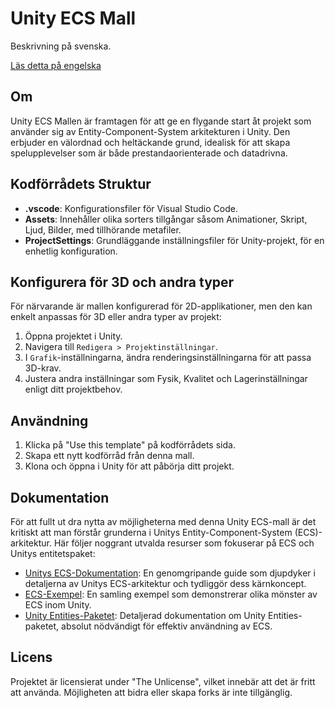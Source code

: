 # Unity ECS Mall

Beskrivning på svenska.

[Läs detta på engelska](./README.md)


## Om

Unity ECS Mallen är framtagen för att ge en flygande start åt projekt som använder sig av Entity-Component-System arkitekturen i Unity. Den erbjuder en välordnad och heltäckande grund, idealisk för att skapa spelupplevelser som är både prestandaorienterade och datadrivna.

## Kodförrådets Struktur

- **.vscode**: Konfigurationsfiler för Visual Studio Code.
- **Assets**: Innehåller olika sorters tillgångar såsom Animationer, Skript, Ljud, Bilder, med tillhörande metafiler.
- **ProjectSettings**: Grundläggande inställningsfiler för Unity-projekt, för en enhetlig konfiguration.

## Konfigurera för 3D och andra typer

För närvarande är mallen konfigurerad för 2D-applikationer, men den kan enkelt anpassas för 3D eller andra typer av projekt:
1. Öppna projektet i Unity.
2. Navigera till `Redigera > Projektinställningar`.
3. I `Grafik`-inställningarna, ändra renderingsinställningarna för att passa 3D-krav.
4. Justera andra inställningar som Fysik, Kvalitet och Lagerinställningar enligt ditt projektbehov.

## Användning

1. Klicka på "Use this template" på kodförrådets sida.
2. Skapa ett nytt kodförråd från denna mall.
3. Klona och öppna i Unity för att påbörja ditt projekt.

## Dokumentation

För att fullt ut dra nytta av möjligheterna med denna Unity ECS-mall är det kritiskt att man förstår grunderna i Unitys Entity-Component-System (ECS)-arkitektur. Här följer noggrant utvalda resurser som fokuserar på ECS och Unitys entitetspaket:

- [Unitys ECS-Dokumentation](https://docs.unity3d.com/Manual/EntityComponentSystem.html): En genomgripande guide som djupdyker i detaljerna av Unitys ECS-arkitektur och tydliggör dess kärnkoncept.
- [ECS-Exempel](https://github.com/Unity-Technologies/EntityComponentSystemSamples): En samling exempel som demonstrerar olika mönster av ECS inom Unity.
- [Unity Entities-Paketet](https://docs.unity3d.com/Packages/com.unity.entities@0.17/manual/index.html): Detaljerad dokumentation om Unity Entities-paketet, absolut nödvändigt för effektiv användning av ECS.

## Licens

Projektet är licensierat under "The Unlicense", vilket innebär att det är fritt att använda. Möjligheten att bidra eller skapa forks är inte tillgänglig.
